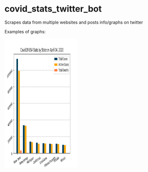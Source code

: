 # covid_stats_twitter_bot
Scrapes data from multiple websites and posts info/graphs on twitter


Examples of graphs:

<img src="examples/us_stats_state.png" height="427" width="240">
